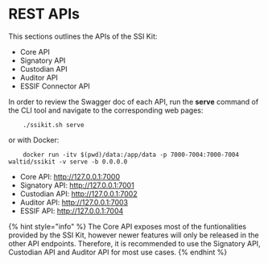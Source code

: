 # REST APIs

This sections outlines the APIs of the SSI Kit:

* Core API&#x20;
* Signatory API
* Custodian API
* Auditor API
* ESSIF Connector API

In order to review the Swagger doc of each API, run the **serve** command of the CLI tool and navigate to the corresponding web pages:

```
    ./ssikit.sh serve
```

or with Docker:

```
    docker run -itv $(pwd)/data:/app/data -p 7000-7004:7000-7004 waltid/ssikit -v serve -b 0.0.0.0
```

* Core API: http://127.0.0.1:7000
* Signatory API: http://127.0.0.1:7001
* Custodian API: http://127.0.0.1:7002
* Auditor API: http://127.0.0.1:7003
* ESSIF API: http://127.0.0.1:7004

{% hint style="info" %}
The Core API exposes most of the funtionalities provided by the SSI Kit, however newer features will only be released in the other API endpoints. Therefore, it is recommended to use the Signatory API, Custodian API and Auditor API for most use cases.
{% endhint %}
